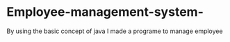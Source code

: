# Employee-management-system-
By using the basic concept of java I made a programe to manage employee
